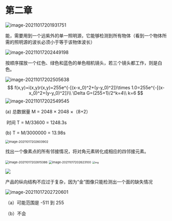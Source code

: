 # 第二章

![image-20211017201931751](https://markdown-1303167219.cos.ap-shanghai.myqcloud.com/image-20211017201931751.png)

能，需要用到一个远紫外的单一照明源，它能够检测到所有物体（看到一个物体所需的照明源的波长必须小于等于该物体波长）

![image-20211017202449198](https://markdown-1303167219.cos.ap-shanghai.myqcloud.com/image-20211017202449198.png)

按顺序摆放一个红色、绿色和蓝色的单色相机镜头，若三个镜头都工作，则是白色。

![image-20211017202505638](https://markdown-1303167219.cos.ap-shanghai.myqcloud.com/image-20211017202505638.png)
$$
f(x,y)=i(x,y)r(x,y)=255e^{-[(x-x_0)^2+(y-y_0)^2]}\times 1.0=255e^{-[(x-x_0)^2+(y-y_0)^2]}\\
\Delta G=(255+1)/2^k=4\\
k=6
$$
![image-20211017202549545](https://markdown-1303167219.cos.ap-shanghai.myqcloud.com/image-20211017202549545.png)

(a)  总数据量 M = 2048 × 2048 ×（8+2）

​       时间 T = M/33600 = 1248.3s

(b)  T = M/3000000 = 13.98s

<img src="https://markdown-1303167219.cos.ap-shanghai.myqcloud.com/image-20211017202603902.png" alt="image-20211017202603902" style="zoom: 67%;" />

找出一个像素点的所有邻接情况，将对角元素转化成相应的四邻接元素。

<img src="https://markdown-1303167219.cos.ap-shanghai.myqcloud.com/image-20211017202615386.png" alt="image-20211017202615386" style="zoom:67%;" />

<img src="https://markdown-1303167219.cos.ap-shanghai.myqcloud.com/image-20211017202623100.png" alt="image-20211017202623100" style="zoom:67%;" />

<img src="https://markdown-1303167219.cos.ap-shanghai.myqcloud.com/074EDD914A75AE2B4E57DA4D442D5561.jpg" alt="img" style="zoom: 50%;" />

![](https://markdown-1303167219.cos.ap-shanghai.myqcloud.com/image-20211017210016431.png)

产品的纵向结构不应过于复杂，因为“金”图像只能检测出一个面的缺失情况

![image-20211017202720601](https://markdown-1303167219.cos.ap-shanghai.myqcloud.com/image-20211017202720601.png)

（a）可能范围是 -511 到 255

（b）不会


